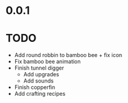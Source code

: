 # 0.0.1

# TODO

* Add round robbin to bamboo bee + fix icon
* Fix bamboo bee animation
* Finish tunnel digger
  * Add upgrades
  * Add sounds
* Finish copperfin
* Add crafting recipes